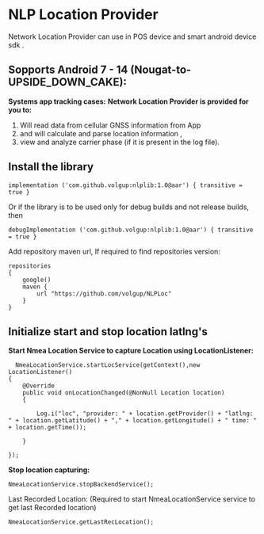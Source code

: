 
# NLP Location Provider
Network Location Provider can use in POS device and smart android device sdk .


## Sopports Android 7 - 14 (Nougat-to-UPSIDE_DOWN_CAKE):
**Systems app tracking cases:**
**Network Location Provider is provided for you to:**
1. Will read data from cellular GNSS information  from App
2. and will calculate and parse  location information ,
3. view and analyze carrier phase (if it is present in the log file).

## Install the library
    implementation ('com.github.volgup:nlplib:1.0@aar') { transitive = true }

Or if the library is to be used only for debug builds and not release builds, then

    debugImplementation ('com.github.volgup:nlplib:1.0@aar') { transitive = true }

Add repository maven url, If required to find repositories version:

    repositories 
    {
        google()
        maven {
            url "https://github.com/volgup/NLPLoc"
        }
    }

## Initialize start and stop location latlng's

**Start Nmea Location Service to capture Location using LocationListener:**

      NmeaLocationService.startLocService(getContext(),new LocationListener() 
    {
        @Override
        public void onLocationChanged(@NonNull Location location)
        { 
                                 
            Log.i("loc", "provider: " + location.getProvider() + "latlng: " + location.getLatitude() + "," + location.getLongitude() + " time: " + location.getTime());
    
        }
            
    }); 
**Stop location capturing:**

    NmeaLocationService.stopBackendService();

Last Recorded Location: (Required to start NmeaLocationService service
to get last Recorded location)

    NmeaLocationService.getLastRecLocation();

